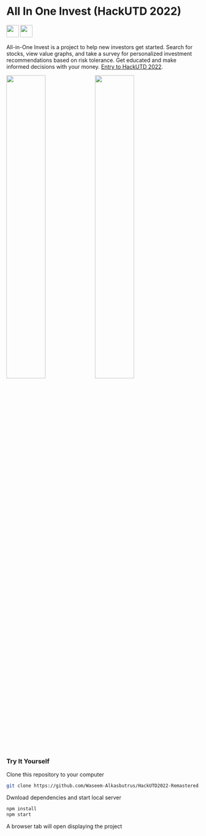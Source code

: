 # All In One Invest (HackUTD 2022)
<span>
<img style="height: 2rem;" src="https://img.shields.io/badge/React.js-20232A?style=for-the-badge&logo=react"/>
<img style="height: 2rem;" src="https://img.shields.io/badge/JavaScript-4D4D4D?style=for-the-badge&logo=javascript"/>
</span>

All-in-One Invest is a project to help new investors get started. Search for stocks, view value graphs, and take a survey for personalized investment recommendations based on risk tolerance. Get educated and make informed decisions with your money. [Entry to HackUTD 2022](https://devpost.com/software/temp-cs9fl2#updates).

<section>
  <img style="width: 45%;" src="https://github.com/Waseem-Alkasbutrus/HackUTD2022-Remastered/blob/master/Education.png?raw=true" />
  <img style="width: 45%;" src="https://github.com/Waseem-Alkasbutrus/HackUTD2022-Remastered/blob/master/All%20in%20One%20Invest.png?raw=true" />
</section>

### Try It Yourself
Clone this repository to your computer
```bash
git clone https://github.com/Waseem-Alkasbutrus/HackUTD2022-Remastered.git
```

Dwnload dependencies and start local server
```bash
npm install
npm start
```
A browser tab will open displaying the project
